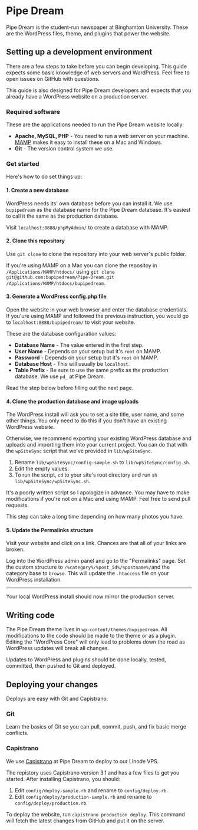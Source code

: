 # Pipe Dream

Pipe Dream is the student-run newspaper at Binghamton University. These are the WordPress files, theme, and plugins that power the website.


## Setting up a development environment

There are a few steps to take before you can begin developing. This guide expects some basic knowledge of web servers and WordPress. Feel free to open issues on GitHub with questions.

This guide is also designed for Pipe Dream developers and expects that you already have a WordPress website on a production server.


### Required software

These are the applications needed to run the Pipe Dream website locally:

* **Apache, MySQL, PHP** - You need to run a web server on your machine. [MAMP](https://www.mamp.info/en/) makes it easy to install these on a Mac and Windows.
* **Git** - The version control system we use.


### Get started

Here's how to do set things up:


#### 1. Create a new database

WordPress needs its' own database before you can install it. We use `bupipedream` as the database name for the Pipe Dream database. It's easiest to call it the same as the production database. 

Visit `localhost:8888/phpMyAdmin/` to create a database with MAMP.


#### 2. Clone this repository

Use `git clone` to clone the repository into your web server's public folder. 

If you're using MAMP on a Mac you can clone the repositoy in `/Applications/MAMP/htdocs/` using `git clone git@github.com:bupipedream/Pipe-Dream.git /Applications/MAMP/htdocs/bupipedream`.


#### 3. Generate a WordPress config.php file

Open the website in your web browser and enter the database credentials. If you'ure using MAMP and followed the previous instruction, you would go to `localhost:8888/bupipedream/` to visit your website. 

These are the database configuration values:

* **Database Name** - The value entered in the first step.
* **User Name** - Depends on your setup but it's `root` on MAMP.
* **Password** - Depends on your setup but it's `root` on MAMP.
* **Database Host** - This will usually be `localhost`.
* **Table Prefix** - Be sure to use the same prefix as the production database. We use `pd_` at Pipe Dream.

Read the step below before filling out the next page.


#### 4. Clone the production database and image uploads

The WordPress install will ask you to set a site title, user name, and some other things. You only need to do this if you don't have an existing WordPress website. 

Otherwise, we recommend exporting your existing WordPress database and uploads and importing them into your current project. You can do that with the `wpSiteSync` script that we've provided in `lib/wpSiteSync`. 

1. Rename `lib/wpSiteSync/config-sample.sh` to `lib/wpSiteSync/config.sh`.
2. Edit the empty values. 
3. To run the script, `cd` to your site's root directory and run `sh lib/wpSiteSync/wpSiteSync.sh`. 

It's a poorly written script so I apologize in advance. You may have to make modifications if you're not on a Mac and using MAMP. Feel free to send pull requests.

This step can take a long time depending on how many photos you have.


#### 5. Update the Permalinks structure

Visit your website and click on a link. Chances are that all of your links are broken. 

Log into the WordPress admin panel and go to the "Permalinks" page. Set the custom structure to `/%category%/%post_id%/%postname%/`and the category base to `browse`. This will update the `.htaccess` file on your WordPress installation.

---

Your local WordPress install should now mirror the production server. 


## Writing code

The Pipe Dream theme lives in `wp-content/themes/bupipedream`. All modifications to the code should be made to the theme or as a plugin. Editing the "WordPress Core" will only lead to problems down the road as WordPress updates will break all changes.

Updates to WordPress and plugins should be done locally, tested, committed, then pushed to Git and deployed.


## Deploying your changes

Deploys are easy with Git and Capistrano.


### Git

Learn the basics of Git so you can pull, commit, push, and fix basic merge conflicts.


### Capistrano

We use [Capistrano](https://github.com/capistrano/capistrano) at Pipe Dream to deploy to our Linode VPS. 

The repistory uses Capistrano version 3.1 and has a few files to get you started. After installing Capistrano, you should:

1. Edit `config/deploy-sample.rb` and rename to `config/deploy.rb`.
2. Edit `config/deploy/production-sample.rb` and rename to `config/deploy/production.rb`.

To deploy the website, run `capistrano production deploy`. This command will fetch the latest changes from GitHub and put it on the server.